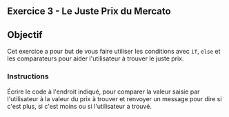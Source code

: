 ## Exercice 3 - Le Juste Prix du Mercato

## Objectif

Cet exercice a pour but de vous faire utiliser les conditions
avec `if`, `else` et les comparateurs pour aider l'utilisateur à trouver le juste prix.

### Instructions

Écrire le code à l'endroit indiqué, pour comparer la valeur saisie par l'utilisateur à la valeur du prix à trouver et renvoyer un message pour dire si c'est plus,
si c'est moins ou si l'utilisateur a trouvé.
